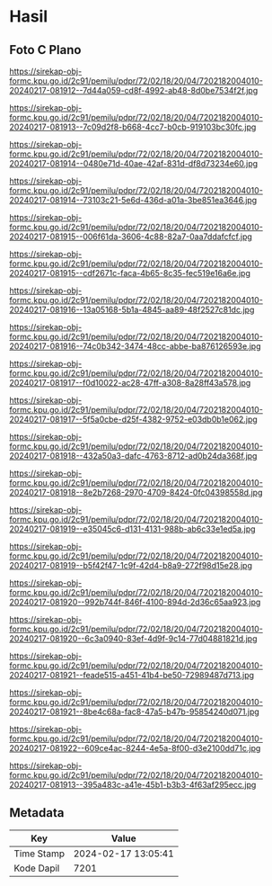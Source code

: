 # Hasil

## Foto C Plano

https://sirekap-obj-formc.kpu.go.id/2c91/pemilu/pdpr/72/02/18/20/04/7202182004010-20240217-081912--7d44a059-cd8f-4992-ab48-8d0be7534f2f.jpg

https://sirekap-obj-formc.kpu.go.id/2c91/pemilu/pdpr/72/02/18/20/04/7202182004010-20240217-081913--7c09d2f8-b668-4cc7-b0cb-919103bc30fc.jpg

https://sirekap-obj-formc.kpu.go.id/2c91/pemilu/pdpr/72/02/18/20/04/7202182004010-20240217-081914--0480e71d-40ae-42af-831d-df8d73234e60.jpg

https://sirekap-obj-formc.kpu.go.id/2c91/pemilu/pdpr/72/02/18/20/04/7202182004010-20240217-081914--73103c21-5e6d-436d-a01a-3be851ea3646.jpg

https://sirekap-obj-formc.kpu.go.id/2c91/pemilu/pdpr/72/02/18/20/04/7202182004010-20240217-081915--006f61da-3606-4c88-82a7-0aa7ddafcfcf.jpg

https://sirekap-obj-formc.kpu.go.id/2c91/pemilu/pdpr/72/02/18/20/04/7202182004010-20240217-081915--cdf2671c-faca-4b65-8c35-fec519e16a6e.jpg

https://sirekap-obj-formc.kpu.go.id/2c91/pemilu/pdpr/72/02/18/20/04/7202182004010-20240217-081916--13a05168-5b1a-4845-aa89-48f2527c81dc.jpg

https://sirekap-obj-formc.kpu.go.id/2c91/pemilu/pdpr/72/02/18/20/04/7202182004010-20240217-081916--74c0b342-3474-48cc-abbe-ba876126593e.jpg

https://sirekap-obj-formc.kpu.go.id/2c91/pemilu/pdpr/72/02/18/20/04/7202182004010-20240217-081917--f0d10022-ac28-47ff-a308-8a28ff43a578.jpg

https://sirekap-obj-formc.kpu.go.id/2c91/pemilu/pdpr/72/02/18/20/04/7202182004010-20240217-081917--5f5a0cbe-d25f-4382-9752-e03db0b1e062.jpg

https://sirekap-obj-formc.kpu.go.id/2c91/pemilu/pdpr/72/02/18/20/04/7202182004010-20240217-081918--432a50a3-dafc-4763-8712-ad0b24da368f.jpg

https://sirekap-obj-formc.kpu.go.id/2c91/pemilu/pdpr/72/02/18/20/04/7202182004010-20240217-081918--8e2b7268-2970-4709-8424-0fc04398558d.jpg

https://sirekap-obj-formc.kpu.go.id/2c91/pemilu/pdpr/72/02/18/20/04/7202182004010-20240217-081919--e35045c6-d131-4131-988b-ab6c33e1ed5a.jpg

https://sirekap-obj-formc.kpu.go.id/2c91/pemilu/pdpr/72/02/18/20/04/7202182004010-20240217-081919--b5f42f47-1c9f-42d4-b8a9-272f98d15e28.jpg

https://sirekap-obj-formc.kpu.go.id/2c91/pemilu/pdpr/72/02/18/20/04/7202182004010-20240217-081920--992b744f-846f-4100-894d-2d36c65aa923.jpg

https://sirekap-obj-formc.kpu.go.id/2c91/pemilu/pdpr/72/02/18/20/04/7202182004010-20240217-081920--6c3a0940-83ef-4d9f-9c14-77d04881821d.jpg

https://sirekap-obj-formc.kpu.go.id/2c91/pemilu/pdpr/72/02/18/20/04/7202182004010-20240217-081921--feade515-a451-41b4-be50-72989487d713.jpg

https://sirekap-obj-formc.kpu.go.id/2c91/pemilu/pdpr/72/02/18/20/04/7202182004010-20240217-081921--8be4c68a-fac8-47a5-b47b-95854240d071.jpg

https://sirekap-obj-formc.kpu.go.id/2c91/pemilu/pdpr/72/02/18/20/04/7202182004010-20240217-081922--609ce4ac-8244-4e5a-8f00-d3e2100dd71c.jpg

https://sirekap-obj-formc.kpu.go.id/2c91/pemilu/pdpr/72/02/18/20/04/7202182004010-20240217-081913--395a483c-a41e-45b1-b3b3-4f63af295ecc.jpg


## Metadata

| Key        | Value               |
| ---------- | ------------------- |
| Time Stamp | 2024-02-17 13:05:41 |
| Kode Dapil | 7201                |



